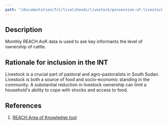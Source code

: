 ```yaml
---
path: "/documentation/fsl/livelihoods/livestock/possession-of-livestock/"
---
```


## Description

Monthly REACH AoK data is used to ask key informants the level of ownership of cattle.

## Rationale for inclusion in the INT

Livestock is a crucial part of pastoral and agro-pastoralists in South Sudan. Livestock is both a source of food and socio-economic standing in the community. A substantial reduction in livestock ownership can limit a household's ability to cope with shocks and access to food.

## References

1. [REACH Area of Knowledge tool](http://www.reachresourcecentre.info/system/files/resource-documents/reach_ssd_terms_of_references_assessment_of_hard_to_reach_areas_2_november_2018.pdf)